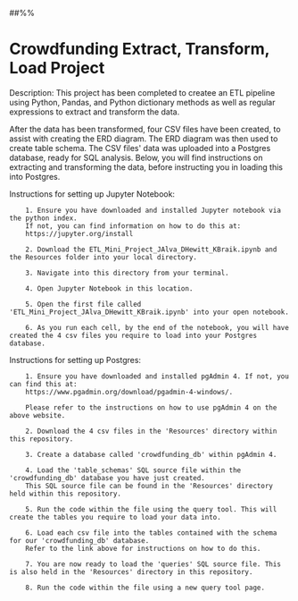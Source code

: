 ##%%

# Crowdfunding Extract, Transform, Load Project
Description: This project has been completed to createe an ETL pipeline using Python, Pandas, and Python dictionary methods as well as regular expressions to extract and transform the data.

After the data has been transformed, four CSV files have been created, to assist with creating the ERD diagram. The ERD diagram was then used to create table schema. The CSV files' data was uploaded into a Postgres database, ready for SQL analysis. Below, you will find instructions on extracting and transforming the data, before instructing you in loading this into Postgres.


Instructions for setting up Jupyter Notebook:

        1. Ensure you have downloaded and installed Jupyter notebook via the python index.
        If not, you can find information on how to do this at:
        https://jupyter.org/install
        
        2. Download the ETL_Mini_Project_JAlva_DHewitt_KBraik.ipynb and the Resources folder into your local directory.

        3. Navigate into this directory from your terminal.

        4. Open Jupyter Notebook in this location. 
        
        5. Open the first file called 'ETL_Mini_Project_JAlva_DHewitt_KBraik.ipynb' into your open notebook.

        6. As you run each cell, by the end of the notebook, you will have created the 4 csv files you require to load into your Postgres database.

Instructions for setting up Postgres:

        1. Ensure you have downloaded and installed pgAdmin 4. If not, you can find this at:
        https://www.pgadmin.org/download/pgadmin-4-windows/.

        Please refer to the instructions on how to use pgAdmin 4 on the above website.

        2. Download the 4 csv files in the 'Resources' directory within this repository.

        3. Create a database called 'crowdfunding_db' within pgAdmin 4.

        4. Load the 'table_schemas' SQL source file within the 'crowdfunding_db' database you have just created.
        This SQL source file can be found in the 'Resources' directory held within this repository.

        5. Run the code within the file using the query tool. This will create the tables you require to load your data into.

        6. Load each csv file into the tables contained with the schema for our 'crowdfunding_db' database.
        Refer to the link above for instructions on how to do this.

        7. You are now ready to load the 'queries' SQL source file. This is also held in the 'Resources' directory in this repository.

        8. Run the code within the file using a new query tool page.


